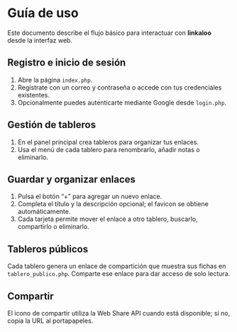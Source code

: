 # Guía de uso

Este documento describe el flujo básico para interactuar con **linkaloo** desde la interfaz web.

## Registro e inicio de sesión

1. Abre la página `index.php`.
2. Regístrate con un correo y contraseña o accede con tus credenciales existentes.
3. Opcionalmente puedes autenticarte mediante Google desde `login.php`.

## Gestión de tableros

1. En el panel principal crea tableros para organizar tus enlaces.
2. Usa el menú de cada tablero para renombrarlo, añadir notas o eliminarlo.

## Guardar y organizar enlaces

1. Pulsa el botón “+” para agregar un nuevo enlace.
2. Completa el título y la descripción opcional; el favicon se obtiene automáticamente.
3. Cada tarjeta permite mover el enlace a otro tablero, buscarlo, compartirlo o eliminarlo.

## Tableros públicos

Cada tablero genera un enlace de compartición que muestra sus fichas en `tablero_publico.php`. Comparte ese enlace para dar acceso de solo lectura.

## Compartir

El icono de compartir utiliza la Web Share API cuando está disponible; si no, copia la URL al portapapeles.
